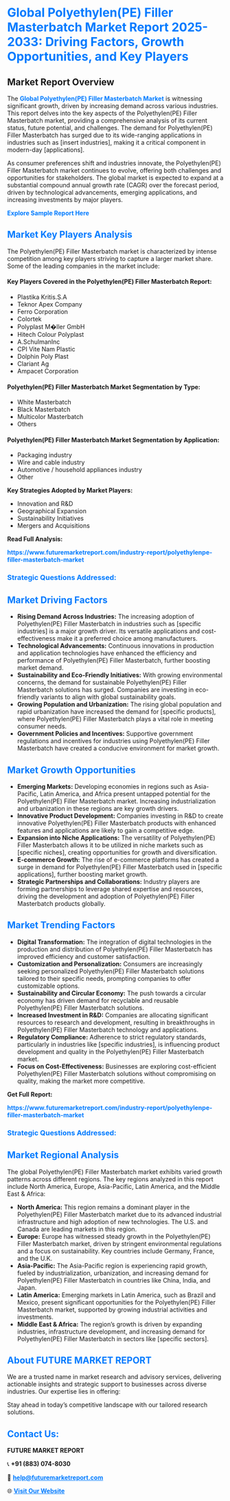 <h1 style="color: #007BFF;">Global Polyethylen(PE) Filler Masterbatch Market Report 2025-2033: Driving Factors, Growth Opportunities, and Key Players</h1>

<section id="overview">
<h2>Market Report Overview</h2>
<p>The <a href="https://www.futuremarketreport.com/industry-report/polyethylenpe-filler-masterbatch-market" style="color: #007BFF; text-decoration: none;"><strong>Global Polyethylen(PE) Filler Masterbatch Market</strong></a> is witnessing significant growth, driven by increasing demand across various industries. This report delves into the key aspects of the Polyethylen(PE) Filler Masterbatch market, providing a comprehensive analysis of its current status, future potential, and challenges. The demand for Polyethylen(PE) Filler Masterbatch has surged due to its wide-ranging applications in industries such as [insert industries], making it a critical component in modern-day [applications].</p>
<p>As consumer preferences shift and industries innovate, the Polyethylen(PE) Filler Masterbatch market continues to evolve, offering both challenges and opportunities for stakeholders. The global market is expected to expand at a substantial compound annual growth rate (CAGR) over the forecast period, driven by technological advancements, emerging applications, and increasing investments by major players.</p>
</section>

<section id="overview">
<p><a href="https://www.futuremarketreport.com/request-sample/reportId=109402" style="color: #007BFF; text-decoration: none;"><strong>Explore Sample Report Here</strong></a></p>
</section>

<section id="key-players">
<h2 style="color: #007BFF;">Market Key Players Analysis</h2>
<p>The Polyethylen(PE) Filler Masterbatch market is characterized by intense competition among key players striving to capture a larger market share. Some of the leading companies in the market include:</p>
<h4>Key Players Covered in the Polyethylen(PE) Filler Masterbatch Report:</h4>
<ul><li>Plastika Kritis.S.A</li><li>Teknor Apex Company</li><li>Ferro Corporation</li><li>Colortek</li><li>Polyplast M�ller GmbH</li><li>Hitech Colour Polyplast</li><li>A.SchulmanInc</li><li>CPI Vite Nam Plastic</li><li>Dolphin Poly Plast</li><li>Clariant Ag</li><li>Ampacet Corporation</li></ul>
<h4>Polyethylen(PE) Filler Masterbatch Market Segmentation by Type:</h4>
<ul><li>White Masterbatch</li><li>Black Masterbatch</li><li>Multicolor Masterbatch</li><li>Others</li></ul>

<h4>Polyethylen(PE) Filler Masterbatch Market Segmentation by Application:</h4>
<ul><li>Packaging industry</li><li>Wire and cable industry</li><li>Automotive / household appliances industry</li><li>Other</li></ul>
<p><strong>Key Strategies Adopted by Market Players:</strong></p>
<ul>
<li>Innovation and R&D</li>
<li>Geographical Expansion</li>
<li>Sustainability Initiatives</li>
<li>Mergers and Acquisitions</li>
</ul>
</section>

<section>
<p><strong>Read Full Analysis: </strong></p><a href="https://www.futuremarketreport.com/industry-report/polyethylenpe-filler-masterbatch-market" style="color: #007BFF; text-decoration: none;"><strong>https://www.futuremarketreport.com/industry-report/polyethylenpe-filler-masterbatch-market</strong></a>
<h3 style="color: #007BFF;">Strategic Questions Addressed:</h3>
</section>

<section id="driving-factors">
<h2 style="color: #007BFF;">Market Driving Factors</h2>
<ul>
<li><strong>Rising Demand Across Industries:</strong> The increasing adoption of Polyethylen(PE) Filler Masterbatch in industries such as [specific industries] is a major growth driver. Its versatile applications and cost-effectiveness make it a preferred choice among manufacturers.</li>
<li><strong>Technological Advancements:</strong> Continuous innovations in production and application technologies have enhanced the efficiency and performance of Polyethylen(PE) Filler Masterbatch, further boosting market demand.</li>
<li><strong>Sustainability and Eco-Friendly Initiatives:</strong> With growing environmental concerns, the demand for sustainable Polyethylen(PE) Filler Masterbatch solutions has surged. Companies are investing in eco-friendly variants to align with global sustainability goals.</li>
<li><strong>Growing Population and Urbanization:</strong> The rising global population and rapid urbanization have increased the demand for [specific products], where Polyethylen(PE) Filler Masterbatch plays a vital role in meeting consumer needs.</li>
<li><strong>Government Policies and Incentives:</strong> Supportive government regulations and incentives for industries using Polyethylen(PE) Filler Masterbatch have created a conducive environment for market growth.</li>
</ul>
</section>

<section id="growth-opportunities">
<h2 style="color: #007BFF;">Market Growth Opportunities</h2>
<ul>
<li><strong>Emerging Markets:</strong> Developing economies in regions such as Asia-Pacific, Latin America, and Africa present untapped potential for the Polyethylen(PE) Filler Masterbatch market. Increasing industrialization and urbanization in these regions are key growth drivers.</li>
<li><strong>Innovative Product Development:</strong> Companies investing in R&D to create innovative Polyethylen(PE) Filler Masterbatch products with enhanced features and applications are likely to gain a competitive edge.</li>
<li><strong>Expansion into Niche Applications:</strong> The versatility of Polyethylen(PE) Filler Masterbatch allows it to be utilized in niche markets such as [specific niches], creating opportunities for growth and diversification.</li>
<li><strong>E-commerce Growth:</strong> The rise of e-commerce platforms has created a surge in demand for Polyethylen(PE) Filler Masterbatch used in [specific applications], further boosting market growth.</li>
<li><strong>Strategic Partnerships and Collaborations:</strong> Industry players are forming partnerships to leverage shared expertise and resources, driving the development and adoption of Polyethylen(PE) Filler Masterbatch products globally.</li>
</ul>
</section>

<section id="trending-factors">
<h2 style="color: #007BFF;">Market Trending Factors</h2>
<ul>
<li><strong>Digital Transformation:</strong> The integration of digital technologies in the production and distribution of Polyethylen(PE) Filler Masterbatch has improved efficiency and customer satisfaction.</li>
<li><strong>Customization and Personalization:</strong> Consumers are increasingly seeking personalized Polyethylen(PE) Filler Masterbatch solutions tailored to their specific needs, prompting companies to offer customizable options.</li>
<li><strong>Sustainability and Circular Economy:</strong> The push towards a circular economy has driven demand for recyclable and reusable Polyethylen(PE) Filler Masterbatch solutions.</li>
<li><strong>Increased Investment in R&D:</strong> Companies are allocating significant resources to research and development, resulting in breakthroughs in Polyethylen(PE) Filler Masterbatch technology and applications.</li>
<li><strong>Regulatory Compliance:</strong> Adherence to strict regulatory standards, particularly in industries like [specific industries], is influencing product development and quality in the Polyethylen(PE) Filler Masterbatch market.</li>
<li><strong>Focus on Cost-Effectiveness:</strong> Businesses are exploring cost-efficient Polyethylen(PE) Filler Masterbatch solutions without compromising on quality, making the market more competitive.</li>
</ul>
</section>

<section>
<p><strong>Get Full Report: </strong></p><a href="https://www.futuremarketreport.com/industry-report/polyethylenpe-filler-masterbatch-market" style="color: #007BFF; text-decoration: none;"><strong>https://www.futuremarketreport.com/industry-report/polyethylenpe-filler-masterbatch-market</strong></a>
<h3 style="color: #007BFF;">Strategic Questions Addressed:</h3>
</section>


<section id="regional-analysis">
<h2 style="color: #007BFF;">Market Regional Analysis</h2>
<p>The global Polyethylen(PE) Filler Masterbatch market exhibits varied growth patterns across different regions. The key regions analyzed in this report include North America, Europe, Asia-Pacific, Latin America, and the Middle East & Africa:</p>
<ul>
<li><strong>North America:</strong> This region remains a dominant player in the Polyethylen(PE) Filler Masterbatch market due to its advanced industrial infrastructure and high adoption of new technologies. The U.S. and Canada are leading markets in this region.</li>
<li><strong>Europe:</strong> Europe has witnessed steady growth in the Polyethylen(PE) Filler Masterbatch market, driven by stringent environmental regulations and a focus on sustainability. Key countries include Germany, France, and the U.K.</li>
<li><strong>Asia-Pacific:</strong> The Asia-Pacific region is experiencing rapid growth, fueled by industrialization, urbanization, and increasing demand for Polyethylen(PE) Filler Masterbatch in countries like China, India, and Japan.</li>
<li><strong>Latin America:</strong> Emerging markets in Latin America, such as Brazil and Mexico, present significant opportunities for the Polyethylen(PE) Filler Masterbatch market, supported by growing industrial activities and investments.</li>
<li><strong>Middle East & Africa:</strong> The region’s growth is driven by expanding industries, infrastructure development, and increasing demand for Polyethylen(PE) Filler Masterbatch in sectors like [specific sectors].</li>
</ul>
</section>

<footer>
<h2 style="color: #007BFF;">About FUTURE MARKET REPORT</h2>
<p>We are a trusted name in market research and advisory services, delivering actionable insights and strategic support to businesses across diverse industries. Our expertise lies in offering:</p>

<p>Stay ahead in today’s competitive landscape with our tailored research solutions.</p>

<h2 style="color: #007BFF;">Contact Us:</h2>
<p><strong>FUTURE MARKET REPORT</strong></p>
<p>📞 <strong>+91 (883) 074-8030</strong></p>
<p>📧 <strong><a href="mailto:help@futuremarketreport.com" style="color: #007BFF;">help@futuremarketreport.com</a></strong></p>
<p>🌐 <strong><a href="https://www.futuremarketreport.com/" style="color: #007BFF;">Visit Our Website</a></strong></p>
</footer>